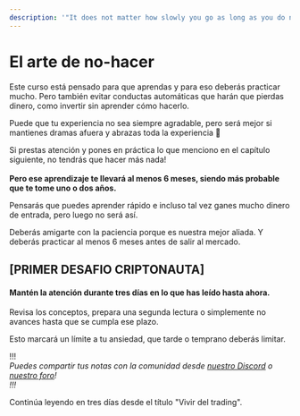 ```yaml
---
description: '"It does not matter how slowly you go as long as you do not stop.'' -Confucio'
---
```


# El arte de no-hacer

Este curso está pensado para que aprendas y para eso deberás practicar mucho. Pero también evitar conductas automáticas que harán que pierdas dinero, como invertir sin aprender cómo hacerlo.

Puede que tu experiencia no sea siempre agradable, pero será mejor si mantienes dramas afuera y abrazas toda la experiencia 🙂

Si prestas atención y pones en práctica lo que menciono en el capítulo siguiente, no tendrás que hacer más nada!\
\
**Pero ese aprendizaje te llevará al menos 6 meses, siendo más probable que te tome uno o dos años.**

Pensarás que puedes aprender rápido e incluso tal vez ganes mucho dinero de entrada, pero luego no será así.

Deberás amigarte con la paciencia porque es nuestra mejor aliada. Y deberás practicar al menos 6 meses antes de salir al mercado.

## **\[PRIMER DESAFIO CRIPTONAUTA]**

#### **Mantén la atención durante tres días en lo que has leído hasta ahora.**

Revisa los conceptos, prepara una segunda lectura o simplemente no avances hasta que se cumpla ese plazo.

Esto marcará un límite a tu ansiedad, que tarde o temprano deberás limitar.

!!!\
_Puedes compartir tus notas con la comunidad desde_ [_nuestro Discord_](https://discord.criptonautas.co) _o_ [_nuestro foro_](https://comunidad.criptonautas.co)_!_\
_!!!_

Continúa leyendo en tres días desde el título "Vivir del trading".
